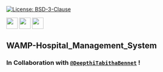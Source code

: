 [![License: BSD-3-Clause](https://img.shields.io/badge/License-BSD_3--Clause-yellow.svg?style=for-the-badge)](https://opensource.org/licenses/BSD-3-Clause)   

<img src="https://img.shields.io/badge/-PHP-yellow?style=for-the-badge&logo=php&logoColor=white" height="30">   <img src="https://img.shields.io/badge/-HTML-yellow?style=for-the-badge&logo=html&logoColor=white" height="30">   <img src="https://img.shields.io/github/repo-size/DeepthiTabithaBennet/Project3_HospitalManagementSystem?color=yellow&style=for-the-badge" height="30">

## WAMP-Hospital_Management_System

### In Collaboration with [`@DeepthiTabithaBennet`](https://github.com/DeepthiTabithaBennet) !
